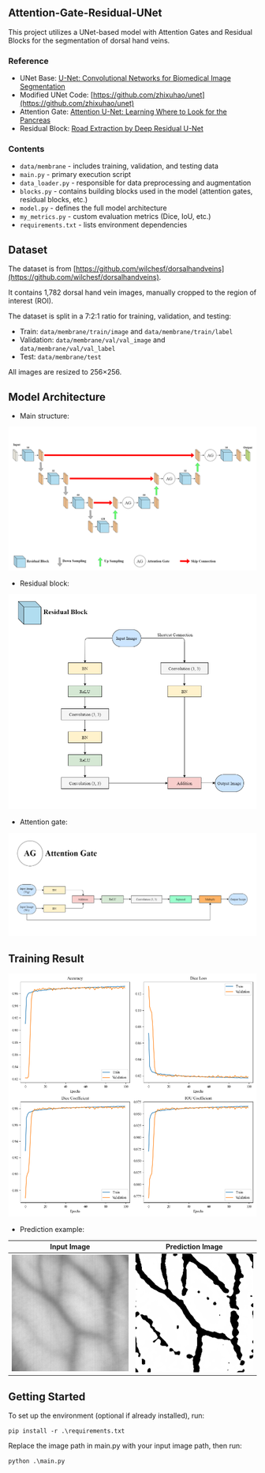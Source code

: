## Attention-Gate-Residual-UNet
This project utilizes a UNet-based model with Attention Gates and Residual Blocks for the segmentation of dorsal hand veins.

### Reference
- UNet Base: [U-Net: Convolutional Networks for Biomedical Image Segmentation](https://arxiv.org/abs/1505.04597)
- Modified UNet Code: [https://github.com/zhixuhao/unet](https://github.com/zhixuhao/unet)
- Attention Gate: [Attention U-Net: Learning Where to Look for the Pancreas](https://arxiv.org/abs/1804.03999)
- Residual Block: [Road Extraction by Deep Residual U-Net](https://arxiv.org/abs/1711.10684)

### Contents
- `data/membrane` - includes training, validation, and testing data
- `main.py` - primary execution script
- `data_loader.py` - responsible for data preprocessing and augmentation
- `blocks.py` - contains building blocks used in the model (attention gates, residual blocks, etc.)
- `model.py` - defines the full model architecture
- `my_metrics.py` - custom evaluation metrics (Dice, IoU, etc.)
- `requirements.txt` - lists environment dependencies

## Dataset
The dataset is from [https://github.com/wilchesf/dorsalhandveins](https://github.com/wilchesf/dorsalhandveins). 

It contains 1,782 dorsal hand vein images, manually cropped to the region of interest (ROI).

The dataset is split in a 7:2:1 ratio for training, validation, and testing:
- Train: `data/membrane/train/image` and `data/membrane/train/label`
- Validation: `data/membrane/val/val_image` and `data/membrane/val/val_label`
- Test: `data/membrane/test`

All images are resized to 256×256.

## Model Architecture
- Main structure:
  
![main](image/0.png)


- Residual block:

![Residual](image/1.png)


- Attention gate:

![Attention](image/2.png)


## Training Result

![metrics](image/3.png)

- Prediction example:

| Input Image | Prediction Image |
|-------------|------------------|
| ![input](data/membrane/test/4.png) | ![prediction](data/membrane/test/4_predict.png) |

## Getting Started
To set up the environment (optional if already installed), run:
```
pip install -r .\requirements.txt
```
Replace the image path in main.py with your input image path, then run:
```
python .\main.py 
```
